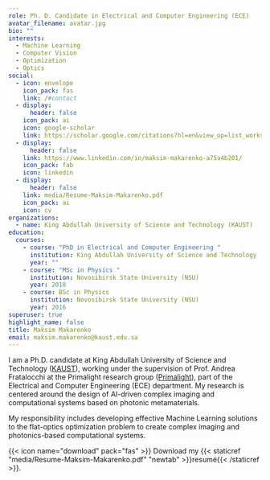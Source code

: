 ```yaml
---
role: Ph. D. Candidate in Electrical and Computer Engineering (ECE)
avatar_filename: avatar.jpg
bio: ""
interests:
  - Machine Learning
  - Computer Vision
  - Optimization
  - Optics
social:
  - icon: envelope
    icon_pack: fas
    link: /#contact
  - display:
      header: false
    icon_pack: ai
    icon: google-scholar
    link: https://scholar.google.com/citations?hl=en&view_op=list_works&gmla=AJsN-F7zRSB21Bc8qqYm_Wb3eQ2IAXIP-PpOaV4-rgfnpqI3ZoxzJLL16gtV5eID7X1GX-9HrZEDuBRdcP7bkvGtN4ZslQSJug&user=jXPpMXkAAAAJ
  - display:
      header: false
    link: https://www.linkedin.com/in/maksim-makarenko-a75a4b201/
    icon_pack: fab
    icon: linkedin
  - display:
      header: false
    link: media/Resume-Maksim-Makarenko.pdf
    icon_pack: ai
    icon: cv
organizations:
  - name: King Abdullah University of Science and Technology (KAUST)
education:
  courses:
    - course: "PhD in Electrical and Computer Engineering "
      institution: King Abdullah University of Science and Technology
      year: ""
    - course: "MSc in Physics "
      institution: Novosibirsk State University (NSU)
      year: 2018
    - course: BSc in Physics
      institution: Novosibirsk State University (NSU)
      year: 2016
superuser: true
highlight_name: false
title: Maksim Makarenko
email: maksim.makarenko@kaust.edu.sa
---
```

I am a Ph.D. candidate at King Abdullah University of Science and Technology ([KAUST](https://www.kaust.edu.sa/)), working under the supervision of Prof. Andrea Fratalocchi at the Primalight research group ([Primalight](<>)), part of the Electrical and Computer Engineering (ECE) department. My research is centered around the design of AI-driven complex imaging and computational systems based on photonic metamaterials. 

My responsibility includes developing effective Machine Learning solutions to the flat-optics optimization problem to create complex imaging and photonics-based computational systems. 

{{< icon name="download" pack="fas" >}} Download my {{< staticref "media/Resume-Maksim-Makarenko.pdf" "newtab" >}}resumé{{< /staticref >}}.